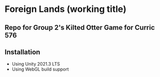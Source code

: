 # Foreign Lands (working title)
## Repo for Group 2's Kilted Otter Game for Curric 576

## Installation
* Using Unity 2021.3 LTS
* Using WebGL build support
